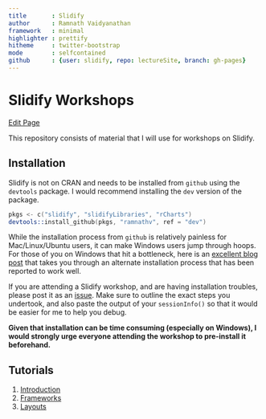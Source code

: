```yaml
---
title       : Slidify
author      : Ramnath Vaidyanathan
framework   : minimal
highlighter : prettify
hitheme     : twitter-bootstrap
mode        : selfcontained
github      : {user: slidify, repo: lectureSite, branch: gh-pages}
---
```


# Slidify Workshops

<a href="http://prose.io/#{{site.github.user}}/{{site.github.repo}}/edit/gh-pages/index.Rmd" class="button icon edit">Edit Page</a>




This repository consists of material that I will use for workshops on Slidify.

## Installation

Slidify is not on CRAN and needs to be installed from `github` using the `devtools` package. I would recommend installing the `dev` version of the package.

```S
pkgs <- c("slidify", "slidifyLibraries", "rCharts")
devtools::install_github(pkgs, "ramnathv", ref = "dev")
```

While the installation process from `github` is relatively painless for Mac/Linux/Ubuntu users, it can make Windows users jump through hoops. For those of you on Windows that hit a bottleneck, here is an [excellent blog post](http://thiagosilva.wordpress.com/2013/02/17/installing-slidify-on-a-windows-machine/) that takes you through an alternate installation process that has been reported to work well.

If you are attending a Slidify workshop, and are having installation troubles, please post it as an [issue](http://github.com/slidify/workshop/issues/new). Make sure to outline the exact steps you undertook, and also paste the output of your `sessionInfo()` so that it would be easier for me to help you debug. 

__Given that installation can be time consuming (especially on Windows), I would strongly urge everyone attending the workshop to pre-install it beforehand.__

## Tutorials

1. [Introduction](tutorials/01)
2. [Frameworks](tutorials/02)
3. [Layouts](tutorials/03)


<style>ol.linenums {margin-left: -5px;}</style>
